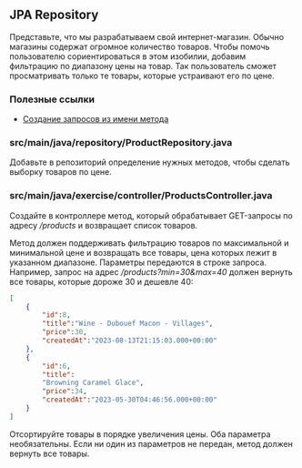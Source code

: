 ## JPA Repository

Представьте, что мы разрабатываем свой интернет-магазин. Обычно магазины содержат огромное количество товаров. 
Чтобы помочь пользователю сориентироваться в этом изобилии, добавим фильтрацию по диапазону цены на товар. 
Так пользователь сможет просматривать только те товары, которые устраивают его по цене.

### Полезные ссылки

* [Создание запросов из имени метода](https://docs.spring.io/spring-data/jpa/reference/jpa/query-methods.html#jpa.query-methods.query-creation)

### src/main/java/repository/ProductRepository.java

Добавьте в репозиторий определение нужных методов, чтобы сделать выборку товаров по цене.

### src/main/java/exercise/controller/ProductsController.java

Создайте в контроллере метод, который обрабатывает GET-запросы по адресу */products* и возвращает список товаров.

Метод должен поддерживать фильтрацию товаров по максимальной и минимальной цене и возвращать все товары, цена которых лежит в указанном диапазоне. Параметры передаются в строке запроса. Например, запрос на адрес */products?min=30&max=40* должен вернуть все товары, которые дороже 30 и дешевле 40:

```json
[
    {
        "id":8,
        "title":"Wine - Dubouef Macon - Villages",
        "price":30,
        "createdAt":"2023-08-13T21:15:03.000+00:00"
    },
    {
        "id":6,
        "title":
        "Browning Caramel Glace",
        "price":34,
        "createdAt":"2023-05-30T04:46:56.000+00:00"
    }
]
```

Отсортируйте товары в порядке увеличения цены. Оба параметра необязательны. Если ни один из параметров не передан, метод должен вернуть все товары.
